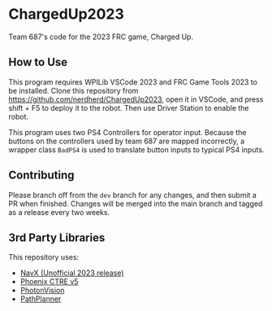# ChargedUp2023

Team 687's code for the 2023 FRC game, Charged Up.

## How to Use

This program requires WPILib VSCode 2023 and FRC Game Tools 2023 to be installed.
Clone this repository from <https://github.com/nerdherd/ChargedUp2023>, open it in VSCode, and press shift + F5 to deploy it to the robot. 
Then use Driver Station to enable the robot.

This program uses two PS4 Controllers for operator input. Because the buttons on the controllers used by team 687 are mapped incorrectly,
a wrapper class `BadPS4` is used to translate button inputs to typical PS4 inputs.

## Contributing

Please branch off from the `dev` branch for any changes, and then submit a PR when finished. 
Changes will be merged into the main branch and tagged as a release every two weeks.

## 3rd Party Libraries

This repository uses:
- [NavX (Unofficial 2023 release)](https://github.com/rzblue/navx-frc)
- [Phoenix CTRE v5](https://store.ctr-electronics.com/software/)
- [PhotonVision](https://photonvision.org/)
- [PathPlanner](https://github.com/mjansen4857/pathplanner)
